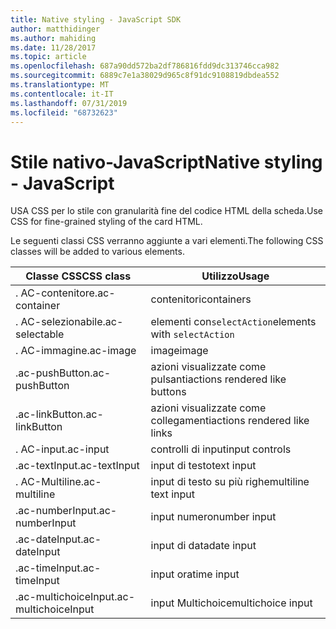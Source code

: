 ```yaml
---
title: Native styling - JavaScript SDK
author: matthidinger
ms.author: mahiding
ms.date: 11/28/2017
ms.topic: article
ms.openlocfilehash: 687a90dd572ba2df786816fdd9dc313746cca982
ms.sourcegitcommit: 6889c7e1a38029d965c8f91dc9108819dbdea552
ms.translationtype: MT
ms.contentlocale: it-IT
ms.lasthandoff: 07/31/2019
ms.locfileid: "68732623"
---
```

# <a name="native-styling---javascript"></a><span data-ttu-id="7f8d9-102">Stile nativo-JavaScript</span><span class="sxs-lookup"><span data-stu-id="7f8d9-102">Native styling - JavaScript</span></span>

<span data-ttu-id="7f8d9-103">USA CSS per lo stile con granularità fine del codice HTML della scheda.</span><span class="sxs-lookup"><span data-stu-id="7f8d9-103">Use CSS for fine-grained styling of the card HTML.</span></span>

<span data-ttu-id="7f8d9-104">Le seguenti classi CSS verranno aggiunte a vari elementi.</span><span class="sxs-lookup"><span data-stu-id="7f8d9-104">The following CSS classes will be added to various elements.</span></span>

| <span data-ttu-id="7f8d9-105">Classe CSS</span><span class="sxs-lookup"><span data-stu-id="7f8d9-105">CSS class</span></span> | <span data-ttu-id="7f8d9-106">Utilizzo</span><span class="sxs-lookup"><span data-stu-id="7f8d9-106">Usage</span></span> |
|---|---|
| <span data-ttu-id="7f8d9-107">. AC-contenitore</span><span class="sxs-lookup"><span data-stu-id="7f8d9-107">.ac-container</span></span> | <span data-ttu-id="7f8d9-108">contenitori</span><span class="sxs-lookup"><span data-stu-id="7f8d9-108">containers</span></span> |
| <span data-ttu-id="7f8d9-109">. AC-selezionabile</span><span class="sxs-lookup"><span data-stu-id="7f8d9-109">.ac-selectable</span></span>  | <span data-ttu-id="7f8d9-110">elementi con`selectAction`</span><span class="sxs-lookup"><span data-stu-id="7f8d9-110">elements with `selectAction`</span></span> |
| <span data-ttu-id="7f8d9-111">. AC-immagine</span><span class="sxs-lookup"><span data-stu-id="7f8d9-111">.ac-image</span></span> | <span data-ttu-id="7f8d9-112">image</span><span class="sxs-lookup"><span data-stu-id="7f8d9-112">image</span></span> |
| <span data-ttu-id="7f8d9-113">.ac-pushButton</span><span class="sxs-lookup"><span data-stu-id="7f8d9-113">.ac-pushButton</span></span> | <span data-ttu-id="7f8d9-114">azioni visualizzate come pulsanti</span><span class="sxs-lookup"><span data-stu-id="7f8d9-114">actions rendered like buttons</span></span> |
| <span data-ttu-id="7f8d9-115">.ac-linkButton</span><span class="sxs-lookup"><span data-stu-id="7f8d9-115">.ac-linkButton</span></span>  | <span data-ttu-id="7f8d9-116">azioni visualizzate come collegamenti</span><span class="sxs-lookup"><span data-stu-id="7f8d9-116">actions rendered like links</span></span> |
| <span data-ttu-id="7f8d9-117">. AC-input</span><span class="sxs-lookup"><span data-stu-id="7f8d9-117">.ac-input</span></span> | <span data-ttu-id="7f8d9-118">controlli di input</span><span class="sxs-lookup"><span data-stu-id="7f8d9-118">input controls</span></span>|
| <span data-ttu-id="7f8d9-119">.ac-textInput</span><span class="sxs-lookup"><span data-stu-id="7f8d9-119">.ac-textInput</span></span>| <span data-ttu-id="7f8d9-120">input di testo</span><span class="sxs-lookup"><span data-stu-id="7f8d9-120">text input</span></span> |
| <span data-ttu-id="7f8d9-121">. AC-Multiline</span><span class="sxs-lookup"><span data-stu-id="7f8d9-121">.ac-multiline</span></span> | <span data-ttu-id="7f8d9-122">input di testo su più righe</span><span class="sxs-lookup"><span data-stu-id="7f8d9-122">multiline text input</span></span> |
| <span data-ttu-id="7f8d9-123">.ac-numberInput</span><span class="sxs-lookup"><span data-stu-id="7f8d9-123">.ac-numberInput</span></span> | <span data-ttu-id="7f8d9-124">input numero</span><span class="sxs-lookup"><span data-stu-id="7f8d9-124">number input</span></span>|
| <span data-ttu-id="7f8d9-125">.ac-dateInput</span><span class="sxs-lookup"><span data-stu-id="7f8d9-125">.ac-dateInput</span></span> | <span data-ttu-id="7f8d9-126">input di data</span><span class="sxs-lookup"><span data-stu-id="7f8d9-126">date input</span></span>|
| <span data-ttu-id="7f8d9-127">.ac-timeInput</span><span class="sxs-lookup"><span data-stu-id="7f8d9-127">.ac-timeInput</span></span> | <span data-ttu-id="7f8d9-128">input ora</span><span class="sxs-lookup"><span data-stu-id="7f8d9-128">time input</span></span> |
| <span data-ttu-id="7f8d9-129">.ac-multichoiceInput</span><span class="sxs-lookup"><span data-stu-id="7f8d9-129">.ac-multichoiceInput</span></span> | <span data-ttu-id="7f8d9-130">input Multichoice</span><span class="sxs-lookup"><span data-stu-id="7f8d9-130">multichoice input</span></span>|